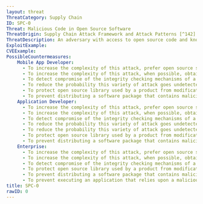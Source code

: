 ```yaml
---
layout: threat
ThreatCategory: Supply Chain
ID: SPC-0
Threat: Malicious Code in Open Source Software
ThreatOrigin: Supply Chain Attack Framework and Attack Patterns [^142]
ThreatDescription: An adversary with access to open source code and knowledge of its particular use for the system being acquired can insert malicious code into open source software used for libraries.[^142]
ExploitExample:
CVEExample:
PossibleCountermeasures:
    Mobile App Developer:
      - To increase the complexity of this attack, prefer open source software libraries for which integrity-checking mechanisms are provided (e.g., strong cryptographic hashes of source files, digital signatures) so the authenticity of the open source library can be verified.
      - To increase the complexity of this attack, when possible, obtain multiple instances of the same library as hosted by various sources (e.g., FTP mirrors) from which it should be available. Then evaluate all obtained versions for consistency (e.g., compare strong hashes). If any discrepancies are detected, contact the open source software developer.
      - To detect compromise of the integrity checking mechanisms of a given source of open source libraries, particularly for security sensitive library functions, such as math or cryptographic libraries, contact the developer to verify the library is authentic.
      - To reduce the probability this variety of attack goes undetected at runtime, implement defensive programming. Any call to untrusted code that can impact critical functionality of the system should include checks on the output for conditions that should always be true given an assumption the library behaves as expected.
      - To protect open source library used by a product from modification, then if possible, package a verified authentic instance of the open source library and apply cryptographic protections (e.g., strong hashing, digital signatures) to the product to allow customers to verify the authenticity and integrity of all packaged components.
      - To prevent distributing a software package that contains maliciously modified open source libraries, perform sufficient functional testing of the complete system to verify that it exhibits correct and consistent behavior.
    Application Developer:
      - To increase the complexity of this attack, prefer open source software libraries for which integrity-checking mechanisms are provided (e.g., strong cryptographic hashes of source files, digital signatures) so the authenticity of the open source library can be verified.
      - To increase the complexity of this attack, when possible, obtain multiple instances of the same library as hosted by various sources (e.g., FTP mirrors) from which it should be available. Then evaluate all obtained versions for consistency (e.g., compare strong hashes). If any discrepancies are detected, contact the open source software developer.
      - To detect compromise of the integrity checking mechanisms of a given source of open source libraries, particularly for security sensitive library functions, such as math or cryptographic libraries, contact the developer to verify the library is authentic.
      - To reduce the probability this variety of attack goes undetected at runtime, implement defensive programming. Any call to untrusted code that can impact critical functionality of the system should include checks on the output for conditions that should always be true given an assumption the library behaves as expected.
      - To reduce the probability this variety of attack goes undetected at runtime, implement defensive programming. Any call to untrusted code that can impact critical functionality of the system should include checks on the output for conditions that should always be true given an assumption the library behaves as expected.
      - To protect open source library used by a product from modification, then if possible, package a verified authentic instance of the open source library and apply cryptographic protections (e.g., strong hashing, digital signatures) to the product to allow customers to verify the authenticity and integrity of all packaged components.
      - To prevent distributing a software package that contains maliciously modified open source libraries, perform sufficient functional testing of the complete system to verify that it exhibits correct and consistent behavior.
    Enterprise:
      - To increase the complexity of this attack, prefer open source software libraries for which integrity-checking mechanisms are provided (e.g., strong cryptographic hashes of source files, digital signatures) so the authenticity of the open source library can be verified.
      - To increase the complexity of this attack, when possible, obtain multiple instances of the same library as hosted by various sources (e.g., FTP mirrors) from which it should be available. Then evaluate all obtained versions for consistency (e.g., compare strong hashes). If any discrepancies are detected, contact the open source software developer.
      - To detect compromise of the integrity checking mechanisms of a given source of open source libraries, particularly for security sensitive library functions, such as math or cryptographic libraries, contact the developer to verify the library is authentic.
      - To protect open source library used by a product from modification, then if possible, package a verified authentic instance of the open source library and apply cryptographic protections (e.g., strong hashing, digital signatures) to the product to allow customers to verify the authenticity and integrity of all packaged components.
      - To prevent distributing a software package that contains maliciously modified open source libraries, perform sufficient functional testing of the complete system to verify that it exhibits correct and consistent behavior.
      - To prevent executing an application that relies upon a maliciously modified version of an open source library that is loaded dynamically at runtime (e.g., Dynamic Linked Library), perform verification of the library file prior to execution. This may involve validating hashes, verifying digital signatures, or other integrity protection or detection mechanisms on the host system.
title: SPC-0
rawID: 0
---
```


